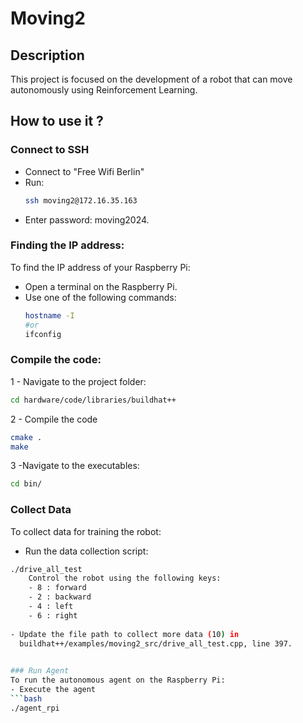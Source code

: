 # Moving2

## Description
This project is focused on the development of a robot that can move autonomously using Reinforcement Learning.

## How to use it ?

### Connect to SSH
  - Connect to "Free Wifi Berlin"
  - Run:
    ```bash
    ssh moving2@172.16.35.163
    ```
  - Enter password: moving2024.

### Finding the IP address:
To find the IP address of your Raspberry Pi:
- Open a terminal on the Raspberry Pi.
- Use one of the following commands:
  ```bash
  hostname -I
  #or
  ifconfig
  ```
  
### Compile the code:
1 - Navigate to the project folder:
  ```bash
  cd hardware/code/libraries/buildhat++
  ```
2 - Compile the code   
  ```bash
  cmake .
  make
  ```
3 -Navigate to the executables:    
   ```bash
   cd bin/
   ```

### Collect Data
To collect data for training the robot:
  - Run the data collection script:
  ```bash
  ./drive_all_test
      Control the robot using the following keys:
      - 8 : forward
      - 2 : backward
      - 4 : left
      - 6 : right
    
  - Update the file path to collect more data (10) in
    buildhat++/examples/moving2_src/drive_all_test.cpp, line 397.
  
    
### Run Agent
To run the autonomous agent on the Raspberry Pi:
  - Execute the agent
  ```bash
  ./agent_rpi
    
  




